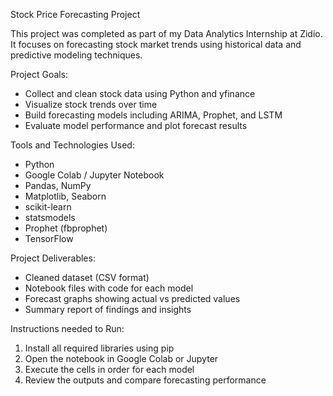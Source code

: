 Stock Price Forecasting Project

This project was completed as part of my Data Analytics Internship at Zidio. It focuses on forecasting stock market trends using historical data and predictive modeling techniques.

Project Goals:

- Collect and clean stock data using Python and yfinance
- Visualize stock trends over time
- Build forecasting models including ARIMA, Prophet, and LSTM
- Evaluate model performance and plot forecast results

Tools and Technologies Used:

- Python
- Google Colab / Jupyter Notebook
- Pandas, NumPy
- Matplotlib, Seaborn
- scikit-learn
- statsmodels
- Prophet (fbprophet)
- TensorFlow 

Project Deliverables:

- Cleaned dataset (CSV format)
- Notebook files with code for each model
- Forecast graphs showing actual vs predicted values
- Summary report of findings and insights

Instructions needed to Run:

1. Install all required libraries using pip
2. Open the notebook in Google Colab or Jupyter
3. Execute the cells in order for each model
4. Review the outputs and compare forecasting performance
